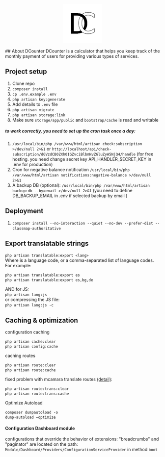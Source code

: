 <p align="center"><img src="https://github.com/CinexUA/DCounter/raw/master/src/public/images/brand/DCLogo.png" width="128"></p>
## About DCounter
DCounter is a calculator that helps you keep track of the monthly payment of users for providing various types of services.

## Project setup

1. Clone repo
1. `composer install`
1. `cp .env.example .env`
1. `php artisan key:generate`
1. Add details to `.env` file
1. `php artisan migrate`
1. `php artisan storage:link`
1. Make sure `storage/app/public` and `bootstrap/cache` is read and writable
##### to work correctly, you need to set up the cron task once a day:
1. ```/usr/local/bin/php /var/www/html/artisan check:subscription >/dev/null 2>&1``` or ```http://localhost/api/check-subscription/dGVzdCB0ZXh0IGZvciBlbmNvZGluZyA5NjQ4/handle``` (for free hosting. you need change secret key API_HANDLER_SECRET_KEY in .env for production)
1. Cron for negative balance notification ```/usr/local/bin/php /var/www/html/artisan notifications:negative-balance >/dev/null 2>&1```
1. A backup DB (optional): ```/usr/local/bin/php /var/www/html/artisan backup:db --by=email >/dev/null 2>&1``` (you need to define DB_BACKUP_EMAIL in .env if selected backup by email )

## Deployment
1. ```composer install --no-interaction --quiet --no-dev --prefer-dist --classmap-authoritative```

## Export translatable strings
```php artisan translatable:export <lang>``` \
Where <lang> is a language code, or a comma-separated list of language codes.
For example: 
```
php artisan translatable:export es
php artisan translatable:export es,bg,de
```
AND for JS: \
```php artisan lang:js``` \
or compressing the JS file: \
```php artisan lang:js -c``` 
## Caching & optimization
configuration caching 
```
php artisan cache:clear
php artisan config:cache
```
caching routes 
```
php artisan route:clear
php artisan route:cache
```
fixed problem with mcamara translate routes [(detail)](https://github.com/czim/laravel-localization-route-cache): 
```
php artisan route:trans:clear
php artisan route:trans:cache
``` 
Optimize Autoload 
```
composer dumpautoload -o
dump-autoload –optimize
```
#### Configuration Dashboard module
configurations that override the behavior of extensions: "breadcrumbs" and "paginator" are located on the path: \
```Module/Dashboard/Providers/ConfigurationServiceProvider``` in method ```boot```
